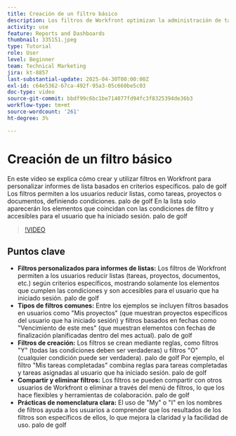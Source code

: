 ```yaml
---
title: Creación de un filtro básico
description: Los filtros de Workfront optimizan la administración de tareas y proyectos al permitir a los usuarios personalizar listas basadas en criterios como asignaciones de usuarios, plazos y estado de finalización, lo que hace que los flujos de trabajo sean más eficientes y colaborativos.
activity: use
feature: Reports and Dashboards
thumbnail: 335151.jpeg
type: Tutorial
role: User
level: Beginner
team: Technical Marketing
jira: kt-8857
last-substantial-update: 2025-04-30T00:00:00Z
exl-id: c64e5362-67ca-492f-95a3-05c660be5c03
doc-type: video
source-git-commit: bbdf99c6bc1be714077fd94fc3f8325394de36b3
workflow-type: tm+mt
source-wordcount: '261'
ht-degree: 3%

---
```


# Creación de un filtro básico

En este vídeo se explica cómo crear y utilizar filtros en Workfront para personalizar informes de lista basados en criterios específicos. palo de golf Los filtros permiten a los usuarios reducir listas, como tareas, proyectos o documentos, definiendo condiciones. palo de golf En la lista solo aparecerán los elementos que coincidan con las condiciones de filtro y accesibles para el usuario que ha iniciado sesión. palo de golf


>[!VIDEO](https://video.tv.adobe.com/v/335151/?quality=12&learn=on&enablevpops=1)

## Puntos clave

* **Filtros personalizados para informes de listas:** Los filtros de Workfront permiten a los usuarios reducir listas (tareas, proyectos, documentos, etc.) según criterios específicos, mostrando solamente los elementos que cumplen las condiciones y son accesibles para el usuario que ha iniciado sesión. palo de golf
* **Tipos de filtros comunes:** Entre los ejemplos se incluyen filtros basados en usuarios como &quot;Mis proyectos&quot; (que muestran proyectos específicos del usuario que ha iniciado sesión) y filtros basados en fechas como &quot;Vencimiento de este mes&quot; (que muestran elementos con fechas de finalización planificadas dentro del mes actual). palo de golf
* **Filtros de creación:** Los filtros se crean mediante reglas, como filtros &quot;Y&quot; (todas las condiciones deben ser verdaderas) u filtros &quot;O&quot; (cualquier condición puede ser verdadera). palo de golf Por ejemplo, el filtro &quot;Mis tareas completadas&quot; combina reglas para tareas completadas y tareas asignadas al usuario que ha iniciado sesión. palo de golf
* **Compartir y eliminar filtros:** Los filtros se pueden compartir con otros usuarios de Workfront o eliminar a través del menú de filtros, lo que los hace flexibles y herramientas de colaboración. palo de golf
* **Prácticas de nomenclatura clara:** El uso de &quot;My&quot; o &quot;I&quot; en los nombres de filtros ayuda a los usuarios a comprender que los resultados de los filtros son específicos de ellos, lo que mejora la claridad y la facilidad de uso. palo de golf

